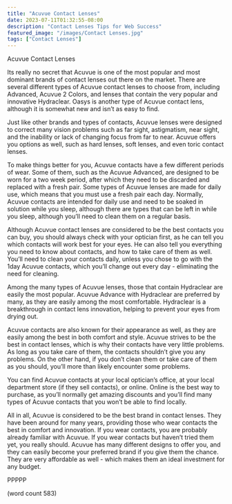 ```yaml
---
title: "Acuvue Contact Lenses"
date: 2023-07-11T01:32:55-08:00
description: "Contact Lenses Tips for Web Success"
featured_image: "/images/Contact Lenses.jpg"
tags: ["Contact Lenses"]
---
```


Acuvue Contact Lenses

Its really no secret that Acuvue is one of the most popular and most dominant brands of contact lenses out there on the market.  There are several different types of Acuvue contact lenses to choose from, including Advanced, Acuvue 2 Colors, and lenses that contain the very popular and innovative Hydraclear.  Oasys is another type of Acuvue contact lens, although it is somewhat new and isn’t as easy to find.

Just like other brands and types of contacts, Acuvue lenses were designed to correct many vision problems such as far sight, astigmatism, near sight, and the inability or lack of changing focus from far to near.  Acuvue offers you options as well, such as hard lenses, soft lenses, and even toric contact lenses.  

To make things better for you, Acuvue contacts have a few different periods of wear.  Some of them, such as the Acuvue Advanced, are designed to be worn for a two week period, after which they need to be discarded and replaced with a fresh pair.  Some types of Acuvue lenses are made for daily use, which means that you must use a fresh pair each day.  Normally, Acuvue contacts are intended for daily use and need to be soaked in solution while you sleep, although there are types that can be left in while you sleep, although you’ll need to clean them on a regular basis.

Although Acuvue contact lenses are considered to be the best contacts you can buy, you should always check with your optician first, as he can tell you which contacts will work best for your eyes.  He can also tell you everything you need to know about contacts, and how to take care of them as well.  You’ll need to clean your contacts daily, unless you chose to go with the 1day Acuvue contacts, which you’ll change out every day - eliminating the need for cleaning.

Among the many types of Acuvue lenses, those that contain Hydraclear are easily the most popular.  Acuvue Advance with Hydraclear are preferred by many, as they are easily among the most comfortable.  Hydraclear is a breakthrough in contact lens innovation, helping to prevent your eyes from drying out.  

Acuvue contacts are also known for their appearance as well, as they are easily among the best in both comfort and style.  Acuvue strives to be the best in contact lenses, which is why their contacts have very little problems.  As long as you take care of them, the contacts shouldn’t give you any problems.  On the other hand, if you don’t clean them or take care of them as you should, you’ll more than likely encounter some problems.

You can find Acuvue contacts at your local optician’s office, at your local department store (if they sell contacts), or online.  Online is the best way to purchase, as you’ll normally get amazing discounts and you’ll find many types of Acuvue contacts that you won’t be able to find locally.  

All in all, Acuvue is considered to be the best brand in contact lenses.  They have been around for many years, providing those who wear contacts the best in comfort and innovation.  If you wear contacts, you are probably already familiar with Acuvue.  If you wear contacts but haven’t tried them yet, you really should.  Acuvue has many different designs to offer you, and they can easily become your preferred brand if you give them the chance.  They are very affordable as well - which makes them an ideal investment for any budget.

PPPPP

(word count 583)
